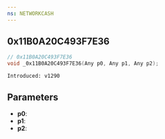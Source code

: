 ```yaml
---
ns: NETWORKCASH
---
```

## 0x11B0A20C493F7E36

```c
// 0x11B0A20C493F7E36
void _0x11B0A20C493F7E36(Any p0, Any p1, Any p2);
```

```
Introduced: v1290
```

## Parameters
* **p0**:
* **p1**:
* **p2**:

